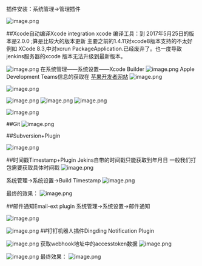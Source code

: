 插件安装：系统管理->管理插件

![image.png](http://upload-images.jianshu.io/upload_images/143845-baccc42d33868e42.png?imageMogr2/auto-orient/strip%7CimageView2/2/w/1240)

##Xcode自动编译Xcode integration 
xcode 编译工具：到 2017年5月25日的版本是2.0.0 ;算是比较大的版本更新 主要之前的1.4.11对xcode8版本支持的不太好 例如 XCode 8.3,中对xcrun PackageApplication.已经废弃了。也一度导致jenkins服务器的xcode 版本无法升级到最新版本。

![image.png](http://upload-images.jianshu.io/upload_images/143845-fa42e8b9dfa36918.png?imageMogr2/auto-orient/strip%7CimageView2/2/w/1240)
在系统管理——系统设置——Xcode Builder
![image.png](http://upload-images.jianshu.io/upload_images/143845-575fcd7bf52c8b64.png?imageMogr2/auto-orient/strip%7CimageView2/2/w/1240)
Apple Development Teams信息的获取在 [苹果开发者网站](https://developer.apple.com/)
![image.png](http://upload-images.jianshu.io/upload_images/143845-80880da6c128200a.png?imageMogr2/auto-orient/strip%7CimageView2/2/w/1240)


![image.png](http://upload-images.jianshu.io/upload_images/143845-315312a94eedf151.png?imageMogr2/auto-orient/strip%7CimageView2/2/w/1240)


![image.png](http://upload-images.jianshu.io/upload_images/143845-32d14b905d92a3c5.png?imageMogr2/auto-orient/strip%7CimageView2/2/w/1240)
![image.png](http://upload-images.jianshu.io/upload_images/143845-4a69fd0c6941ff73.png?imageMogr2/auto-orient/strip%7CimageView2/2/w/1240)
![image.png](http://upload-images.jianshu.io/upload_images/143845-9b5fb914d10e6804.png?imageMogr2/auto-orient/strip%7CimageView2/2/w/1240)

![image.png](http://upload-images.jianshu.io/upload_images/143845-7a0b59333dcdaac4.png?imageMogr2/auto-orient/strip%7CimageView2/2/w/1240)

##Git
![image.png](http://upload-images.jianshu.io/upload_images/143845-1a64c6a51eeb0571.png?imageMogr2/auto-orient/strip%7CimageView2/2/w/1240)

##Subversion+Plugin

![image.png](http://upload-images.jianshu.io/upload_images/143845-7114a3462dcc1d6d.png?imageMogr2/auto-orient/strip%7CimageView2/2/w/1240)

##时间戳Timestamp+Plugin
Jekins自带的时间戳只能获取到年月日 一般我们打包需要获取具体时间戳
![image.png](http://upload-images.jianshu.io/upload_images/143845-a7af7efa39525aa7.png?imageMogr2/auto-orient/strip%7CimageView2/2/w/1240)

系统管理->系统设置->Build Timestamp
![image.png](http://upload-images.jianshu.io/upload_images/143845-243f7442d171f15f.png?imageMogr2/auto-orient/strip%7CimageView2/2/w/1240)

最终的效果：
![image.png](http://upload-images.jianshu.io/upload_images/143845-6c32f968efaa601d.png?imageMogr2/auto-orient/strip%7CimageView2/2/w/1240)

##邮件通知Email-ext plugin
系统管理->系统设置->邮件通知

![image.png](http://upload-images.jianshu.io/upload_images/143845-60552579c48ee81f.png?imageMogr2/auto-orient/strip%7CimageView2/2/w/1240)

![image.png](http://upload-images.jianshu.io/upload_images/143845-e647aefa4ecbb284.png?imageMogr2/auto-orient/strip%7CimageView2/2/w/1240)
##钉钉机器人插件Dingding Notification Plugin

![image.png](http://upload-images.jianshu.io/upload_images/143845-7b69593ecfccb812.png?imageMogr2/auto-orient/strip%7CimageView2/2/w/1240)
获取webhook地址中的accesstoken数据
![image.png](http://upload-images.jianshu.io/upload_images/143845-66f07b177e2eb32b.png?imageMogr2/auto-orient/strip%7CimageView2/2/w/1240)

![image.png](http://upload-images.jianshu.io/upload_images/143845-283078d711591f39.png?imageMogr2/auto-orient/strip%7CimageView2/2/w/1240)
最终效果：
![image.png](http://upload-images.jianshu.io/upload_images/143845-69e4125a9e1bd088.png?imageMogr2/auto-orient/strip%7CimageView2/2/w/1240)

